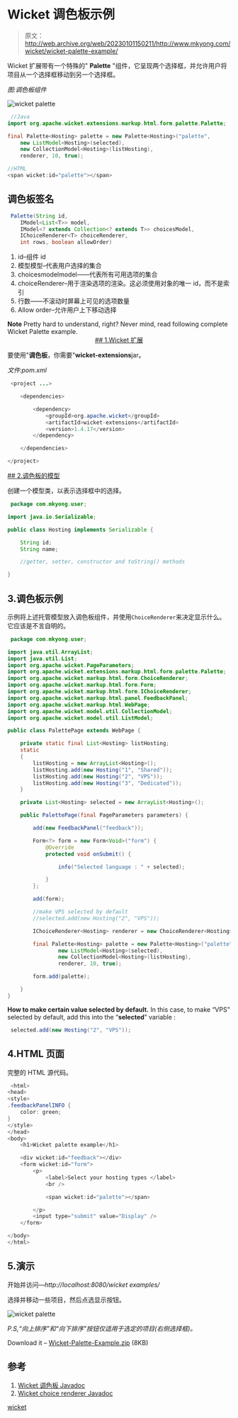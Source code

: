 # Wicket 调色板示例

> 原文：<http://web.archive.org/web/20230101150211/http://www.mkyong.com/wicket/wicket-palette-example/>

Wicket 扩展带有一个特殊的" **Palette** "组件，它呈现两个选择框，并允许用户将项目从一个选择框移动到另一个选择框。

*图:调色板组件*

![wicket palette](img/138f7644e8a92dd2b9b238059f5c3a24.png "wicket-palette-example1")

```java
 //Java
import org.apache.wicket.extensions.markup.html.form.palette.Palette;

final Palette<Hosting> palette = new Palette<Hosting>("palette",
	new ListModel<Hosting>(selected),
	new CollectionModel<Hosting>(listHosting),
	renderer, 10, true);

//HTML
<span wicket:id="palette"></span> 
```

## 调色板签名

```java
 Palette(String id, 
	IModel<List<T>> model, 
	IModel<? extends Collection<? extends T>> choicesModel, 
	IChoiceRenderer<T> choiceRenderer, 
	int rows, boolean allowOrder) 
```

1.  id–组件 id
2.  模型模型–代表用户选择的集合
3.  choicesmodelmodel——代表所有可用选项的集合
4.  choiceRenderer–用于渲染选项的渲染。这必须使用对象的唯一 id，而不是索引
5.  行数——不滚动时屏幕上可见的选项数量
6.  Allow order–允许用户上下移动选择

**Note**
Pretty hard to understand, right? Never mind, read following complete Wicket Palette example. <ins class="adsbygoogle" style="display:block; text-align:center;" data-ad-format="fluid" data-ad-layout="in-article" data-ad-client="ca-pub-2836379775501347" data-ad-slot="6894224149">## 1.Wicket 扩展

要使用"**调色板**，你需要"**wicket-extensions**jar。

*文件:pom.xml*

```java
 <project ...>

	<dependencies>

		<dependency>
			<groupId>org.apache.wicket</groupId>
			<artifactId>wicket-extensions</artifactId>
			<version>1.4.17</version>
		</dependency>

	</dependencies>

</project> 
```

 <ins class="adsbygoogle" style="display:block" data-ad-client="ca-pub-2836379775501347" data-ad-slot="8821506761" data-ad-format="auto" data-ad-region="mkyongregion">## 2.调色板的模型

创建一个模型类，以表示选择框中的选择。

```java
 package com.mkyong.user;

import java.io.Serializable;

public class Hosting implements Serializable {

	String id;
	String name;

	//getter, setter, constructor and toString() methods

} 
```

## 3.调色板示例

示例将上述托管模型放入调色板组件，并使用`ChoiceRenderer`来决定显示什么。它应该是不言自明的。

```java
 package com.mkyong.user;

import java.util.ArrayList;
import java.util.List;
import org.apache.wicket.PageParameters;
import org.apache.wicket.extensions.markup.html.form.palette.Palette;
import org.apache.wicket.markup.html.form.ChoiceRenderer;
import org.apache.wicket.markup.html.form.Form;
import org.apache.wicket.markup.html.form.IChoiceRenderer;
import org.apache.wicket.markup.html.panel.FeedbackPanel;
import org.apache.wicket.markup.html.WebPage;
import org.apache.wicket.model.util.CollectionModel;
import org.apache.wicket.model.util.ListModel;

public class PalettePage extends WebPage {

	private static final List<Hosting> listHosting;
	static
	{
		listHosting = new ArrayList<Hosting>();
		listHosting.add(new Hosting("1", "Shared"));
		listHosting.add(new Hosting("2", "VPS"));
		listHosting.add(new Hosting("3", "Dedicated"));
	}

	private List<Hosting> selected = new ArrayList<Hosting>();

	public PalettePage(final PageParameters parameters) {

		add(new FeedbackPanel("feedback"));

		Form<?> form = new Form<Void>("form") {
			@Override
			protected void onSubmit() {

				info("Selected language : " + selected);

			}
		};

		add(form);

		//make VPS selected by default
		//selected.add(new Hosting("2", "VPS"));

		IChoiceRenderer<Hosting> renderer = new ChoiceRenderer<Hosting>("name","id");

		final Palette<Hosting> palette = new Palette<Hosting>("palette",
				new ListModel<Hosting>(selected),
				new CollectionModel<Hosting>(listHosting),
				renderer, 10, true);

		form.add(palette);

	}
} 
```

**How to make certain value selected by default.**
In this case, to make “VPS” selected by default, add this into the “**selected**” variable :

```java
 selected.add(new Hosting("2", "VPS")); 
```

## 4.HTML 页面

完整的 HTML 源代码。

```java
 <html>
<head>
<style>
.feedbackPanelINFO {
	color: green;
}
</style>
</head>
<body>
	<h1>Wicket palette example</h1>

	<div wicket:id="feedback"></div>
	<form wicket:id="form">
		<p>
			<label>Select your hosting types </label> 
			<br /> 

			<span wicket:id="palette"></span>

		</p>
		<input type="submit" value="Display" />
	</form>

</body>
</html> 
```

## 5.演示

开始并访问—*http://localhost:8080/wicket examples/*

选择并移动一些项目，然后点选显示按钮。

![wicket palette](img/8aab83a7132fb9efccf2ac6c306c62ad.png "wicket-palette-example2")

*P.S,“向上排序”和“向下排序”按钮仅适用于选定的项目(右侧选择框)。*

Download it – [Wicket-Palette-Example.zip](http://web.archive.org/web/20190306164510/http://www.mkyong.com/wp-content/uploads/2011/05/Wicket-Palette-Example.zip) (8KB)

## 参考

1.  [Wicket 调色板 Javadoc](http://web.archive.org/web/20190306164510/http://wicket.apache.org/apidocs/1.4/org/apache/wicket/extensions/markup/html/form/palette/Palette.html)
2.  [Wicket choice renderer Javadoc](http://web.archive.org/web/20190306164510/http://wicket.apache.org/apidocs/1.4/org/apache/wicket/markup/html/form/ChoiceRenderer.html)

[wicket](http://web.archive.org/web/20190306164510/http://www.mkyong.com/tag/wicket/)







